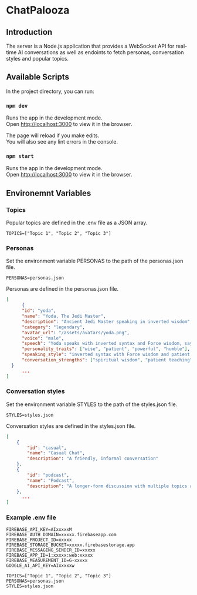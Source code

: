 # ChatPalooza

## Introduction

The server is a Node.js application that provides a WebSocket API for real-time AI conversations as well as endoints to fetch personas, conversation styles and popular topics.


## Available Scripts

In the project directory, you can run:

### `npm dev`

Runs the app in the development mode.\
Open [http://localhost:3000](http://localhost:3000) to view it in the browser.

The page will reload if you make edits.\
You will also see any lint errors in the console.

### `npm start`

Runs the app in the development mode.\
Open [http://localhost:3000](http://localhost:3000) to view it in the browser.

## Environemnt Variables

### Topics

Popular topics are defined in the .env file as a JSON array.

```
TOPICS=["Topic 1", "Topic 2", "Topic 3"]
```

### Personas

Set the environment variable PERSONAS to the path of the personas.json file.

```
PERSONAS=personas.json
```

Personas are defined in the personas.json file.

```json
[
      { 
      "id": "yoda", 
      "name": "Yoda, The Jedi Master", 
      "description": "Ancient Jedi Master speaking in inverted wisdom", 
      "category": "legendary", 
      "avatar_url": "/assets/avatars/yoda.png", 
      "voice": "male", 
      "speech": "Yoda speaks with inverted syntax and Force wisdom, saying things like 'Strong with the Force, you are' or 'Do or do not, there is no try.' His unique speech pattern reflects 900 years of wisdom and deep connection to the Force.",
      "personality_traits": ["wise", "patient", "powerful", "humble"],
      "speaking_style": "inverted syntax with Force wisdom and patient teaching",
      "conversation_strengths": ["spiritual wisdom", "patient teaching", "inner strength guidance"]
  }
      ...
]
```

### Conversation styles

Set the environment variable STYLES to the path of the styles.json file.


```
STYLES=styles.json
```

Conversation styles are defined in the styles.json file.

```json
[
    { 
        "id": "casual", 
        "name": "Casual Chat", 
        "description": "A friendly, informal conversation" 
    }, 
    { 
        "id": "podcast", 
        "name": "Podcast", 
        "description": "A longer-form discussion with multiple topics and perspectives"
    }, 
      ...
]
```

### Example .env file


```
FIREBASE_API_KEY=AIxxxxxM
FIREBASE_AUTH_DOMAIN=xxxxx.firebaseapp.com
FIREBASE_PROJECT_ID=xxxxx
FIREBASE_STORAGE_BUCKET=xxxxx.firebasestorage.app
FIREBASE_MESSAGING_SENDER_ID=xxxxx
FIREBASE_APP_ID=1:xxxxx:web:xxxxx
FIREBASE_MEASUREMENT_ID=G-xxxxx
GOOGLE_AI_API_KEY=AIxxxxxw

TOPICS=["Topic 1", "Topic 2", "Topic 3"]
PERSONAS=personas.json
STYLES=styles.json

```